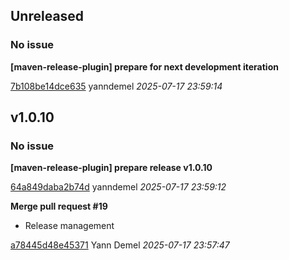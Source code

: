 ## Unreleased
### No issue

**[maven-release-plugin] prepare for next development iteration**


[7b108be14dce635](https://github.com/openfilz/document-management/commit/7b108be14dce635) yanndemel *2025-07-17 23:59:14*


## v1.0.10
### No issue

**[maven-release-plugin] prepare release v1.0.10**


[64a849daba2b74d](https://github.com/openfilz/document-management/commit/64a849daba2b74d) yanndemel *2025-07-17 23:59:12*

**Merge pull request #19**

 * Release management

[a78445d48e45371](https://github.com/openfilz/document-management/commit/a78445d48e45371) Yann Demel *2025-07-17 23:57:47*


